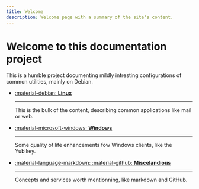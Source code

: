 ```yaml
---
title: Welcome
description: Welcome page with a summary of the site's content. 
---
```

# Welcome to this documentation project

This is a humble project documenting mildly intresting configurations of common utilities, mainly on Debian.

<div class="grid cards" markdown>

-   [:material-debian: **Linux**](linux/index.md)
    
    ---

    This is the bulk of the content, describing common applications like mail or web.

-   [:material-microsoft-windows: **Windows**](windows/index.md)

    ---

    Some quality of life enhancements fow Windows clients, like the Yubikey.

-   [:material-language-markdown: :material-github: **Miscelandious**](misc/index.md)

    ---

    Concepts and services worth mentionning, like markdown and GitHub.

</div>
